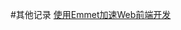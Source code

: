 #其他记录
[使用Emmet加速Web前端开发](http://www.w3cplus.com/tools/using-emmet-speed-front-end-web-development.html)


